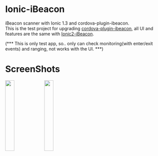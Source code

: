 # Ionic-iBeacon
iBeacon scanner with Ionic 1.3 and cordova-plugin-ibeacon.</br>
This is the test project for upgrading <a href="https://github.com/tinydream12/cordova-plugin-ibeacon">cordova-plugin-ibeacon</a>, all UI and features are the same with <a href="https://github.com/tinydream12/Ionic2-iBeacon">Ionic2-iBeacon</a>.

(*** This is only test app, so.. only can check monitoring(with enter/exit events) and ranging, not works with the UI. ***)


# ScreenShots
<img src="https://github.com/tinydream12/Ionic-iBeacon/blob/master/screenshots/1.png" width="24%"></img>
<img src="https://github.com/tinydream12/Ionic-iBeacon/blob/master/screenshots/2.png" width="24%"></img>

